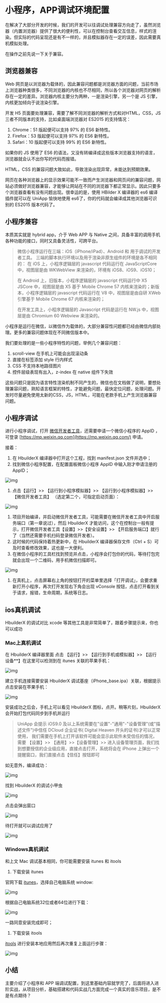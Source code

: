 # 小程序，APP调试环境配置

在解决了大部分开发的时候，我们的开发可以往调试处理兼容方向走了，虽然浏览器（内置浏览器）提供了很大的便利性，可以在控制台查看交互信息，样式的渲染。但实际的代码呈现还是有不一样的，并且模拟器存在一定的误差，因此需要真机模拟处理。

在操作之前先说一下关于兼容。

## 浏览器兼容

Web 网页是以浏览器为载体的，因此兼容问题都是浏览器方面的问题，当前市场上浏览器种类很多，不同浏览器的内核也不尽相同，所以各个浏览器对网页的解析存在一定的差异。浏览器内核主要分为两种，一是渲染引擎，另一个是 JS 引擎，内核更加倾向于说渲染引擎。

开发 H5 页面要处理兼容，需要了解不同浏览器的解析方式和对HTML，CSS，JS 三者不同版本的支持，比如桌面端浏览器对 ES2015 的支持情况：

1. Chrome：51 版起便可以支持 97% 的 ES6 新特性。
2. Firefox：53 版起便可以支持 97% 的 ES6 新特性。
3. Safari：10 版起便可以支持 99% 的 ES6 新特性。

如果你的 JS 使用了 ES6 的语法，又没有转编译成这些版本浏览器支持的语言，浏览器就会认不出你写的代码而报错。

HTML，CSS 的兼容问题大致如此，导致渲染出现异常，未能达到预期效果。

网页在各种浏览器上的显示效果可能不一致而产生浏览器和网页间的兼容问题，网站必须做好浏览器兼容，才能够让网站在不同的浏览器下都正常显示。因此只要多个浏览器查看有没有问题出现。很幸运的是，使用 HBilder X 编译器的 es6 编译插件就可以在 UniApp 愉快地使用 es6了，你的代码就会编译成其他浏览器可识别的 ES2015 版本代码了。

## 小程序兼容

本质其实就是 hybrid app，介于 Web APP 与 Native 之间，具备丰富的调用手机各种功能的接口，同时又具备灵活性，可跨平台。

> 微信小程序运行在三端：iOS（iPhone/iPad）、Android 和 用于调试的开发者工具。
> 三端的脚本执行环境以及用于渲染非原生组件的环境是各不相同的：
> 在 iOS 上，小程序逻辑层的 javascript 代码运行在 JavaScriptCore 中，视图层是由 WKWebView 来渲染的，环境有 iOS8、iOS9、iOS10；
>
> 在 Android 上，旧版本，小程序逻辑层的 javascript 代码运行中 X5 JSCore 中，视图层是由 X5 基于 Mobile Chrome 57 内核来渲染的；新版本，小程序逻辑层的 javascript 代码运行在 V8 中，视图层是由自研 XWeb 引擎基于 Mobile Chrome 67 内核来渲染的；
>
> 在开发工具上，小程序逻辑层的 Javascript 代码是运行在 NW.js 中，视图层是由 Chromium 60 Webview 来渲染的。

小程序是运行在微信，以微信作为载体的，大部分兼容性问题都已经由微信内部处理。更多的兼容问题体现在不同微信版本中。

我们要处理的是一些小程序特性的问题，举例几个兼容问题：

1. scroll-view 在手机上可能会出现滚动条
2. 直接在标签添加 style 行内样式
3. CSS 不支持本地路径图片
4. 控件层级表现有出入，z-index 在 native 组件下失效

这些问题只是因为语言特性渲染机制不同产生的，微信也在文档做了说明，要想处理兼容问题，熟知语言框架的特性，才能避免问题，最快定位问题，处理问题。开发时尽量避免使用太新的CSS，JS，HTML，可能在老款手机上产生浏览器兼容问题。

## 小程序调试

进行小程序调试，打开 [微信开发者工具](https://developers.weixin.qq.com/miniprogram/dev/devtools/download.html)，还需要申请一个微信小程序的 AppID ，可登录 [https://mp.weixin.qq.com](https://mp.weixin.qq.com/) 申请。

接着：

1. 在 HbuilderX 编译器中打开这个工程，找到 manifest.json 文件并选中；
2. 找到微信小程序配置，在配置面板微信小程序 AppID 中输入刚才申请注册的 AppID；

![img](https://img.kancloud.cn/a1/07/a10784c4d8069c8d9be65c3bb2bcf970_1030x456.png)

1. 点击【运行】>> 【运行到小程序模拟器】>> 【运行到小程序模拟器】>> 【微信开发者工具】 （选定第二个，可指定启动页面）：

![img](https://cdn.jsdelivr.net/gh/mqxu/wiki-image@master/uPic/88152309e145dd73ecf0ff4fb6fdb1cd_780x352.png)

1. 项目开始编译，并启动微信开发者工具，可能需要在微信开发者工具中开启服务端口（第一章说过），然后 HbuilderX 才能访问，这个在控制台一般有提示，打开微信开发者工具【设置】>>【安全设置】>> 【开启服务端口】就行了（当然还需要手机扫码登录微信开发者）。
2. 这时候的代码保持着热更新中，在 HbuilderX 编译器保存文件（Ctrl + S）可及时查看修改效果，这也是一大便利。
3. 在微信小程序的工具栏找到预览并点击，小程序会打包你的代码，等待打包完就会出现一个二维码，用手机微信扫描即可。

![img](https://cdn.jsdelivr.net/gh/mqxu/wiki-image@master/uPic/ef3549e27ba6bb76399432aa1da55161_716x545.png)

1. 在真机上，点击屏幕右上角的按钮打开的菜单里选择「打开调试」，会要求重新打开小程序，再次打开发现右下角会出现 vConsole 按钮，点击打开看到关于请求，报错，生命周期，系统等日志。

## ios真机调试

HbuilderX 的调试对比 xcode 等其他工具是非常简单了，跟着步骤提示来，你也可以成功

### Mac上真机调试

在 HbuilderX 编译器里面 点击 【运行】>> 【运行到手机或模拟器】>> 【运行设备**】在这里可以检测到在 itunes 关联的苹果手机：

![img](https://img.kancloud.cn/13/42/1342be0f6146223bde93e82787ff88da_513x257.jpg)

建立手机连接需要安装 HbuilderX 调试基座（iPhone_base.ipa）关联，根据提示点击安装在苹果手机：

![img](https://cdn.jsdelivr.net/gh/mqxu/wiki-image@master/uPic/702374b744175ef3211e05c93d9f4eab_885x98.png)

安装成功之后会，手机上可以看见 HbuilderX 图标，点开。稍等片刻，HbuilderX 会开始打包代码同步到手机并运行

> UniApp 会提示 iOS9.0 及以上系统需要在"设置"-"通用"-"设备管理"(或"描述文件")中信任 DCloud 企业证书( Digital Heaven 开头的证书)才可以正常使用，
> 我们需要在手机上打开该软件可能会显示此软件未受信任的情况，需要 【设置】>> 【通用】>>【设备管理】>> 进入设备管理页面，我们找到想要授信的企业级应用，直接点击打开，系统将会在 iPhone 上弹出一个提醒窗口，我们直接点击【信任】按钮即可

如无意外，编译成功：

![img](https://cdn.jsdelivr.net/gh/mqxu/wiki-image@master/uPic/756284869fd6d38e24e94c3a3ddb6260_409x675.jpg)

找到 HbuilderX 的调试小甲虫

![img](https://img.kancloud.cn/bb/48/bb48f3d59cf5d92203ab6015e703ea66_309x48.jpg)

点击会弹出窗口

![img](https://cdn.jsdelivr.net/gh/mqxu/wiki-image@master/uPic/9a845eac4bc39a937b503259ca0854e1_976x720.jpg)

待打开就可以调试应用了

![img](https://cdn.jsdelivr.net/gh/mqxu/wiki-image@master/uPic/265e544f2d7e0570bc80ae5ad3e68568_1246x443.jpg)

### Windows真机调试

和上文 Mac 调试基本相同，你可能需要安装 itunes 和 itools

1. 下载安装 itunes

官网下载 [itunes](https://www.apple.com/itunes/)，选择自己电脑系统 window:

![img](https://img.kancloud.cn/8e/c6/8ec6a637093074f37f9b3a82bf98d271_1065x383.png)

根据自己电脑系统32位或者64位进行下载：

![img](https://cdn.jsdelivr.net/gh/mqxu/wiki-image@master/uPic/691b63709253de979bb970701f678ed9_1014x624.png)

一路同意安装完成即可；

1. 下载安装 itools

[itools](http://www.itools.cn/) 进行安装本地应用然后再次重复上面运行步骤：

![img](https://cdn.jsdelivr.net/gh/mqxu/wiki-image@master/uPic/364fb464c602507806c398160830f1b3_1028x242.png)

## 小结

主要介绍了小程序和 APP 端调试配置，到这里基础内容就学完了，后面将进入进阶实战，从项目分析，基础搭建和代码实战几方面完成一个真实的音乐项目，是不是有点期待？